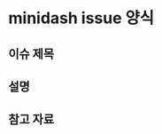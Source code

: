 # minidash issue 양식


## 이슈 제목
<!-- 이슈의 주제 or 제목을 적어주세요 -->


## 설명
<!-- 설명을 적어주세요 -->

## 참고 자료
<!-- 파일이나 url 등 관련 참조 내용을 기입해주세요 -->